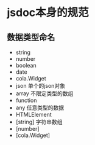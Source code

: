 # jsdoc本身的规范

## 数据类型命名
* string
* number
* boolean
* date
* cola.Widget
* json 单个的json对象 
* array 不限定类型的数组
* function
* any 任意类型的数据
* HTMLElement
* [string] 字符串数组
* [number]
* [cola.Widget]
